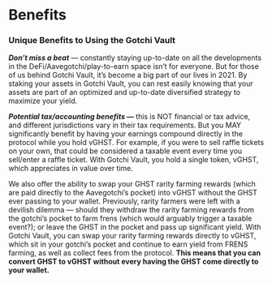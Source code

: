 # Benefits

### Unique Benefits to Using the Gotchi Vault <a href="#_2uj1sttcs5zq" id="_2uj1sttcs5zq"></a>

_**Don’t miss a beat**_ — constantly staying up-to-date on all the developments in the DeFi/Aavegotchi/play-to-earn space isn’t for everyone. But for those of us behind Gotchi Vault, it’s become a big part of our lives in 2021. By staking your assets in Gotchi Vault, you can rest easily knowing that your assets are part of an optimized and up-to-date diversified strategy to maximize your yield.

_**Potential tax/accounting benefits —**_ this is NOT financial or tax advice, and different jurisdictions vary in their tax requirements. But you MAY significantly benefit by having your earnings compound directly in the protocol while you hold vGHST. For example, if you were to sell raffle tickets on your own, that could be considered a taxable event every time you sell/enter a raffle ticket. With Gotchi Vault, you hold a single token, vGHST, which appreciates in value over time.

We also offer the ability to swap your GHST rarity farming rewards (which are paid directly to the Aavegotchi’s pocket) into vGHST without the GHST ever passing to your wallet. Previously, rarity farmers were left with a devilish dilemma — should they withdraw the rarity farming rewards from the gotchi’s pocket to farm frens (which would arguably trigger a taxable event?); or leave the GHST in the pocket and pass up significant yield. With Gotchi Vault, you can swap your rarity farming rewards directly to vGHST, which sit in your gotchi’s pocket and continue to earn yield from FRENS farming, as well as collect fees from the protocol. **This means that you can convert GHST to vGHST without every having the GHST come directly to your wallet.**
